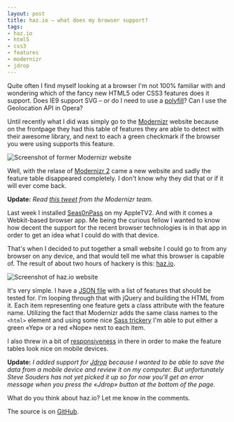 ```yaml
---
layout: post
title: haz.io – what does my browser support?
tags:
- haz.io
- html5
- css3
- features
- modernizr
- jdrop
---
```


Quite often I find myself looking at a browser I'm not 100% familiar
with and wondering which of the fancy new HTML5 oder CSS3 features does
it support. Does IE9 support SVG – or do I need to use a 
[polyfill](https://github.com/Modernizr/Modernizr/wiki/HTML5-Cross-browser-Polyfills)? 
Can I use the Geolocation API in Opera?

Until recently what I did was simply go to the 
[Modernizr](http://www.modernizr.com/) website because on the frontpage
they had this table of features they are able to detect with their
awesome library, and next to each a green checkmark if the browser you 
were using supports this feature. 

![Screenshot of former Modernizr website](http://media.pb.io/posts/2011-07-08-haz-io-01.png)

Well, with the relase of [Modernizr 2](http://www.modernizr.com/news/modernizr-2)
came a new website and sadly the feature table disappeared completely.
I don't know why they did that or if it will ever come back.

**Update:** *Read [this tweet](https://twitter.com/modernizr/status/86521308854222848)
from the Modernizr team.*

Last week I installed [Seas0nPass](http://seas0npass.com/) on my
AppleTV2. And with it comes a Webkit-based browser app. Me being the
curious fellow I wanted to know how decent the support for the recent
browser technologies is in that app in order to get an idea what I
could do with that device. 

That's when I decided to put together a small website I could go to
from any browser on any device, and that would tell me what this 
browser is capable of. The result of about two hours of hackery is 
this: [haz.io](http://haz.io/).

![Screenshot of haz.io website](http://media.pb.io/posts/2011-07-08-haz-io-02.png)

It's very simple. I have a [JSON file](http://haz.io/capabilities.json)
with a list of features that should be tested for. I'm looping through
that with jQuery and building the HTML from it. Each item representing
one feature gets a class attribute with the feature name. Utilizing the
fact that Modernizr adds the same class names to the `<html>` element
and using some nice
[Sass trickery](https://github.com/philippbosch/haz/blob/master/sass/screen.scss#L127-L136) 
I'm able to put either a green «Yep» or a red «Nope» next to each item.

I also threw in a bit of [responsiveness](http://www.alistapart.com/articles/responsive-web-design/)
in there in order to make the feature tables look nice on mobile devices.

**Update:** *I added support for [Jdrop](http://jdrop.org/) because I
wanted to be able to save the data from a mobile device and review it
on my computer. But unfortunately Steve Souders has not yet picked it
up so for now you'll get an error message when you press the «Jdrop» 
button at the bottom of the page.*

What do you think about haz.io? Let me know in the comments.

The source is on [GitHub](http://github.com/philippbosch/haz).
